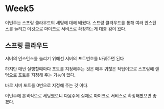 # Week5

이번주는 스프링 클라우드의 세팅에 대해 배웠다.
스프링 클라우드를 통해 여러 인스턴스를 늘리고 이것으로 마이크로 서비스로 확장하는게
대충 감이 왔다.

## 스프링 클라우드
서버의 인스턴스를 늘리기 위해선 서버의 포트번호를 바꿔주면 된다


하지만 매번 실행할때마다 포트를 지정해주는 것은 매우 귀찮은 작업이므로 스프링에 랜덤으로 포트를 지정해 주는 기능이 있다.

바로 서버 포트를 0번으로 지정해 주는 것 이다.

이번주에 본격적으로 세팅했으니 다음주에 실제로 마이크로 서비스로 확장해봤으면 좋겠다.